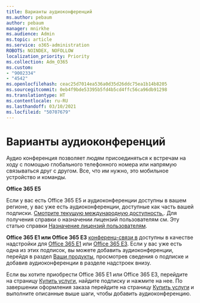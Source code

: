 ```yaml
---
title: Варианты аудиоконференций
ms.author: pebaum
author: pebaum
manager: mnirkhe
ms.audience: Admin
ms.topic: article
ms.service: o365-administration
ROBOTS: NOINDEX, NOFOLLOW
localization_priority: Priority
ms.collection: Adm_O365
ms.custom:
- "9002334"
- "4542"
ms.openlocfilehash: ceac25d7014ea536a0d35d26ddc75ea1b14b8205
ms.sourcegitcommit: 0eb4f9bde53395b5fd4b5cd4ffc56ca96db91298
ms.translationtype: HT
ms.contentlocale: ru-RU
ms.lasthandoff: 03/10/2021
ms.locfileid: "50707679"
---
```

# <a name="options-for-audio-conferencing"></a>Варианты аудиоконференций

Аудио конференция позволяет людям присоединяться к встречам на ходу с помощью глобального телефонного номера или напрямую связываться друг с другом. Все, что им нужно, это мобильное устройство и команды.

**Office 365 E5**

Если у вас есть Office 365 E5 и аудиоконференции доступны в вашем регионе, у вас уже есть аудиоконференции, доступные как часть вашей подписки. [Смотрите текущую международную доступность.](https://go.microsoft.com/fwlink/p/?LinkID=839556). Для получения справки о назначении лицензий пользователям см. Эту статью справки [Назначение лицензий пользователям](https://docs.microsoft.com/microsoft-365/admin/manage/assign-licenses-to-users).

**Office 365 E1 или Office 365 E3**
[конференц-связи в](https://docs.microsoft.com/microsoftteams/audio-conferencing-in-office-365) доступны в качестве надстройки для [Office 365 E1](https://www.microsoft.com/microsoft-365/business/office-365-enterprise-e1-business-software) или [Office 365 E3](https://www.microsoft.com/microsoft-365/business/office-365-enterprise-e3-business-software).  Если у вас уже есть одна из этих подписок, вы можете добавить аудиоконференции, перейдя в раздел [Ваши продукты](https://go.microsoft.com/fwlink/p/?linkid=842054), просмотрев сведения о подписке и добавив аудиоконференции в разделе надстроек внизу.

Если вы хотите приобрести Office 365 E1 или Office 365 E3, перейдите на страницу [Купить услуги](https://go.microsoft.com/fwlink/p/?linkid=868433), найдите подписку и нажмите на нее.  По завершении оформления заказа перейдите на страницу [Купить услуги](https://go.microsoft.com/fwlink/p/?linkid=868433) и выполните описанные выше шаги, чтобы добавить аудиоконференцию.
